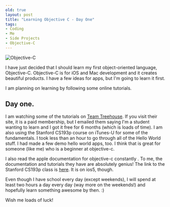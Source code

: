 ```yaml
---
old: true
layout: post
title: "Learning Objective C - Day One"
tags:
- Coding
- Me
- Side Projects
- Objective-C
---
```


<img src="http://www.byterevel.com/wp-content/uploads/2011/06/objc.png" alt="Objective-C" />

I have just decided that I should learn my first object-oriented language, Objective-C. Objective-C is for iOS and Mac development and it creates beautiful products. I have a few ideas for apps, but I'm going to learn it first.

I am planning on learning by following some online tutorials. 

## Day one.
I am watching some of the tutorials on <a href="http://www.teamtreehouse.com" target="_blank">Team Treehouse</a>. If you visit their site, it is a paid membership, but I emailed them saying I'm a student wanting to learn and I got it free for 6 months (which is loads of time). I am also using the Stanford CS193p course on iTunes-U for some of the fundamentals.
I took less than an hour to go through all of the Hello World stuff. I had made a few demo hello world apps, too. I think that is great for someone (like me) who is a beginner at objective-c.

I also read the apple documentation for objective-c constantly <a href="https://developer.apple.com/devcenter/ios/index.action" target="_blank"></a>. To me, the documentation and tutorials they have are absolutely genius! The link to the Stanford CS193p class is <a href="http://www.stanford.edu/class/cs193p/cgi-bin/drupal/blog/15" title="CS193P with Paul Hegarty" target="_blank">here</a>. It is on ios5, though.

Even though I have school every day (except weekends), I will spend at least two hours a day every day (way more on the weekends!) and hopefully learn something awesome by then. :)

Wish me loads of luck!